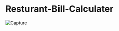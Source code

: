 # Resturant-Bill-Calculater
![Capture](https://user-images.githubusercontent.com/46546858/118419765-f493c880-b68a-11eb-9258-49674f7f2e52.PNG)


